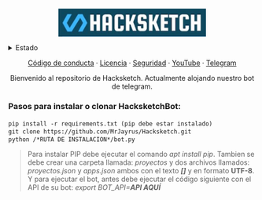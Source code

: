 <p align="center">
 <img width="300px" src="img/Captura de pantalla 2023-05-22 023531.png" align="center" alt="Hacksketch" /></p>

<details>
<summary>Estado</summary>
 
![Anurag's GitHub stats](https://github-readme-stats.vercel.app/api?username=MrJayrus&show_icons=true&theme=transparent)
 
</details>

<p align="center">
 <a href="code_of_conduct.md">Código de conducta</a>
 ·
 <a href="LICENSE">Licencia</a>
  ·
 <a href="SECURITY.md">Seguridad</a>
 ·
 <a href="https://www.youtube.com/channel/UCCAR_X7zHvdlGp7ixDjsepw">YouTube</a>
 ·
 <a href="https://t.me/hacksketch">Telegram</a>
</p>

<p align="center">
Bienvenido al repositorio de Hacksketch. Actualmente alojando nuestro bot de telegram.</p>

### Pasos para instalar o clonar HacksketchBot:
```
pip install -r requirements.txt (pip debe estar instalado)
git clone https://github.com/MrJayrus/Hacksketch.git
python /*RUTA DE INSTALACION*/bot.py
```
> Para instalar PIP debe ejecutar el comando _apt install pip_.
> Tambien se debe crear una carpeta llamada: *proyectos* y dos archivos llamados: *proyectos.json* y *apps.json* ambos con el texto ***[]*** y en formato **UTF-8**.
> Y para ejecutar el bot, antes debe ejecutar el código siguiente con el API de su bot: *export BOT_API=**API AQUÍ***
